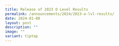 ```yaml
---
title: Release of 2023 O Level Results
permalink: /announcements/2024/2023-o-lvl-results/
date: 2024-01-08
layout: post
description: ""
image: ""
variant: tiptap
---
```

